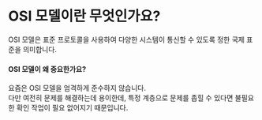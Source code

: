 # OSI 모델이란 무엇인가요?

OSI 모델은 표준 프로토콜을 사용하여 다양한 시스템이 통신할 수 있도록 정한 국제 표준을 의미합니다.

#### OSI 모델이 왜 중요한가요?

요즘은 OSI 모델을 엄격하게 준수하지 않습니다.  
다만 여전히 문제를 해결하는데 용이한데, 특정 계층으로 문제를 좁힐 수 있다면 불필요한 확인 작업이 필요 없어지기 때문입니다.
